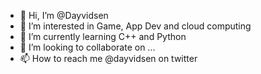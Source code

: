 - 👋 Hi, I’m @Dayvidsen
- 👀 I’m interested in Game, App Dev and cloud computing
- 🌱 I’m currently learning C++ and Python
- 💞️ I’m looking to collaborate on ...
- 📫 How to reach me @dayvidsen on twitter

<!---
Dayvidsen/Dayvidsen is a ✨ special ✨ repository because its `README.md` (this file) appears on your GitHub profile.
You can click the Preview link to take a look at your changes.
--->
